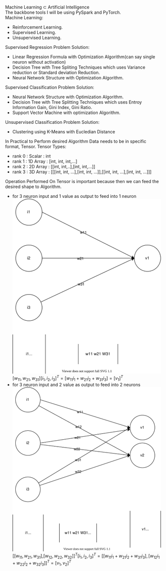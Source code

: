 Machine Learning $\subset$ Artificial Intelligence  
The backbone tools I will be using PySpark and PyTorch.  
Machine Learning:
* Reinforcement Learning.
* Supervised Learning.
* Unsupervised Learning.


Supervised Regression Problem Solution:
* Linear Regression Formula with Optimization Algorithm(can say single neuron without activation)
* Decision Tree with Tree Spliting Techniques which uses Variance reduction or Standard deviation Reduction.
* Neural Network Structure with Optimization Algorithm.

Supervised Classification Problem Solution:
* Neural Network Structure with Optimization Algorithm.
* Decision Tree with Tree Splitting Techniques which uses Entroy Information Gain, Gini Index, Gini Ratio.
* Support Vector Machine with optimization Algorithm.

Unsupervised Classification Problem Solution:
* Clustering using K-Means with Eucledian Distance



In Practical to Perform desired Algorithm Data needs to be in specific format, Tensor.
Tensor Types:
* rank 0 : Scalar   :   int
* rank 1 : 1D Array :   [int, int, int,...]   
* rank 2 : 2D Array :   [[int, int,..],[int, int,...]]
* rank 3 : 3D Array :   [[[int, int, ...],[int, int, ...]],[[int, int, ...],[int, int, ...]]]
  
Operation Performed On Tensor is important because then we can feed the desired shape to Algorithm.  
* for 3 neuron input and 1 value as output to feed into 1 neuron
    ![](3neuron1val.drawio.svg)  
    [$w_{11},w_{21},w_{31}$][$i_1,i_2,i_3$]$^T=[w_{11}i_1+w_{21}i_2+w_{31}i_3]=[v_1]^T$  
* for 3 neuron input and 2 value as output to feed into 2 neurons
    ![](3neuron2val.drawio.svg)  
    [[$w_{11},w_{21},w_{31}$],[$w_{12},w_{22},w_{32}$]]$^T$[$i_1,i_2,i_3$]$^T=[[w_{11}i_1+w_{21}i_2+w_{31}i_3],[w_{12}i_1+w_{22}i_2+w_{32}i_3]]^T=[v_1,v_2]^T$

